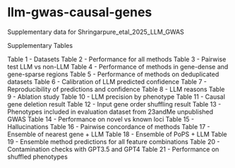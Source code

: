 # llm-gwas-causal-genes
Supplementary data for Shringarpure_etal_2025_LLM_GWAS

Supplementary Tables

Table 1 - Datasets
Table 2 - Performance for all methods
Table 3 - Pairwise test LLM vs non-LLM
Table 4 - Performance of methods in gene-dense and gene-sparse regions
Table 5 - Performance of methods on deduplicated datasets
Table 6 - Calibration of LLM predicted confidence
Table 7 - Reproducibility of predictions and confidence
Table 8 - LLM reasons
Table 9 - Ablation study
Table 10 - LLM precision by phenotype
Table 11 - Causal gene deletion result
Table 12 - Input gene order shuffling result
Table 13 - Phenotypes included in evaluation dataset from 23andMe unpublished GWAS
Table 14 - Performance on novel vs known loci
Table 15 - Hallucinations
Table 16 - Pairwise concordance of methods
Table 17 - Ensemble of nearest gene + LLM
Table 18 - Ensemble of PoPS + LLM
Table 19 - Ensemble method predictions for all feature combinations
Table 20 - Contamination checks with GPT3.5 and GPT4
Table 21 - Performance on shuffled phenotypes 
